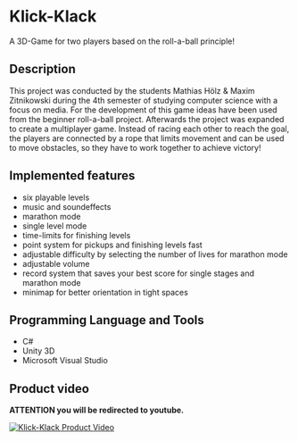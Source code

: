 # Klick-Klack
A 3D-Game for two players based on the roll-a-ball principle!

## Description

This project was conducted by the students Mathias Hölz & Maxim Zitnikowski during the 4th semester of studying computer
science with a focus on media. For the development of this game ideas have been used from the beginner roll-a-ball project.
Afterwards the project was expanded to create a multiplayer game. Instead of racing each other to reach the goal, the players are connected by a rope that limits movement and can be used to move obstacles, so they have to work together to achieve victory!

## Implemented features

* six playable levels
* music and soundeffects
* marathon mode
* single level mode
* time-limits for finishing levels
* point system for pickups and finishing levels fast
* adjustable difficulty by selecting the number of lives for marathon mode
* adjustable volume
* record system that saves your best score for single stages and marathon mode
* minimap for better orientation in tight spaces

## Programming Language and Tools

* C#
* Unity 3D
* Microsoft Visual Studio 

## Product video

**ATTENTION you will be redirected to youtube.**

[![Klick-Klack Product Video](http://i3.ytimg.com/vi/kaRFU_yhm7o/hqdefault.jpg)](https://youtu.be/kaRFU_yhm7o)
